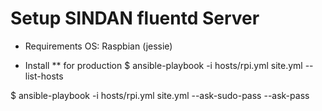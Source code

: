 # Setup SINDAN fluentd Server

* Requirements
OS: Raspbian (jessie)


* Install
** for production
$ ansible-playbook -i hosts/rpi.yml site.yml --list-hosts

$ ansible-playbook -i hosts/rpi.yml site.yml --ask-sudo-pass --ask-pass
